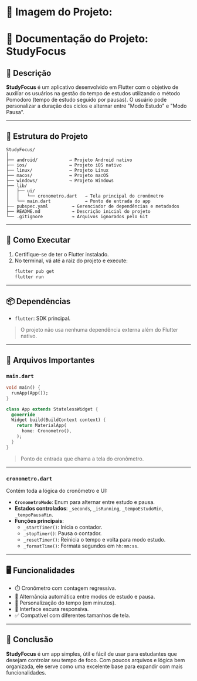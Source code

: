 # 📘 Imagem do Projeto:

# 📘 Documentação do Projeto: **StudyFocus**

## 📝 Descrição
**StudyFocus** é um aplicativo desenvolvido em Flutter com o objetivo de auxiliar os usuários na gestão do tempo de estudos utilizando o método Pomodoro (tempo de estudo seguido por pausas). O usuário pode personalizar a duração dos ciclos e alternar entre "Modo Estudo" e "Modo Pausa".

---

## 📁 Estrutura do Projeto

```
StudyFocus/
│
├── android/            → Projeto Android nativo
├── ios/                → Projeto iOS nativo
├── linux/              → Projeto Linux
├── macos/              → Projeto macOS
├── windows/            → Projeto Windows
├── lib/
│   ├── ui/
│   │   └── cronometro.dart   → Tela principal do cronômetro
│   └── main.dart             → Ponto de entrada do app
├── pubspec.yaml         → Gerenciador de dependências e metadados
├── README.md            → Descrição inicial do projeto
└── .gitignore           → Arquivos ignorados pelo Git
```

---

## 🚀 Como Executar

1. Certifique-se de ter o Flutter instalado.  
2. No terminal, vá até a raiz do projeto e execute:
   ```bash
   flutter pub get
   flutter run
   ```

---

## 📦 Dependências

- `flutter`: SDK principal.
> O projeto não usa nenhuma dependência externa além do Flutter nativo.

---

## 📄 Arquivos Importantes

### `main.dart`

```dart
void main() {
  runApp(App());
}

class App extends StatelessWidget {
  @override
  Widget build(BuildContext context) {
    return MaterialApp(
      home: Cronometro(),
    );
  }
}
```
> Ponto de entrada que chama a tela do cronômetro.

---

### `cronometro.dart`

Contém toda a lógica do cronômetro e UI:

- **`CronometroModo`**: Enum para alternar entre estudo e pausa.
- **Estados controlados**: `_seconds`, `_isRunning`, `_tempoEstudoMin`, `_tempoPausaMin`.
- **Funções principais**:
  - `_startTimer()`: Inicia o contador.
  - `_stopTimer()`: Pausa o contador.
  - `_resetTimer()`: Reinicia o tempo e volta para modo estudo.
  - `_formatTime()`: Formata segundos em `hh:mm:ss`.

---

## 🖥️ Funcionalidades

- ⏱️ Cronômetro com contagem regressiva.
- 🔁 Alternância automática entre modos de estudo e pausa.
- 🧠 Personalização do tempo (em minutos).
- 🎨 Interface escura responsiva.
- ✅ Compatível com diferentes tamanhos de tela.

---

## 📌 Conclusão

**StudyFocus** é um app simples, útil e fácil de usar para estudantes que desejam controlar seu tempo de foco. Com poucos arquivos e lógica bem organizada, ele serve como uma excelente base para expandir com mais funcionalidades.
